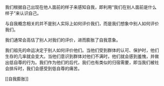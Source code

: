 我们根据自己出现在他人面前的样子来感知自我，即利用“我们在别人面前是什么样子”来认识自己。

与自我概念相关的并不是别人实际上如何评价我们，而是我们想象中别人如何评价我们。

我们通常会高估了别人对我们的评价，进而膨胀了自我意象。

我们祖先的命运决定于别人如何评价他们。当他们受到群体的认可、保护时，他们生存的几率就会变大。当他们意识到群体对他们不满时，他们就会感到羞愧，并做出低自尊的行为。我们作为他们的后代，我们也有类似的归宿需要，即当我们被社会排斥时，我们会感受到低自尊的痛苦。

[[自我膨胀]]